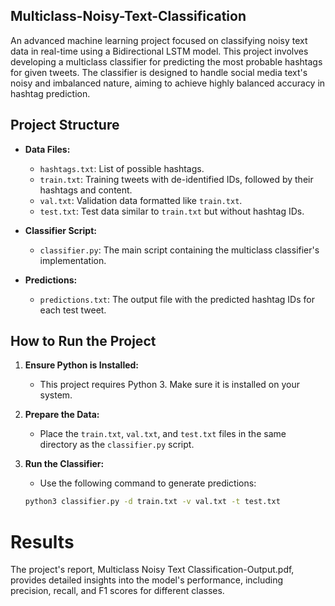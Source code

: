 ## Multiclass-Noisy-Text-Classification
An advanced machine learning project focused on classifying noisy text data in real-time using a Bidirectional LSTM model.
This project involves developing a multiclass classifier for predicting the most probable hashtags for given tweets. The classifier is designed to handle social media text's noisy and imbalanced nature, aiming to achieve highly balanced accuracy in hashtag prediction.

## Project Structure
- **Data Files:**
  - `hashtags.txt`: List of possible hashtags.
  - `train.txt`: Training tweets with de-identified IDs, followed by their hashtags and content.
  - `val.txt`: Validation data formatted like `train.txt`.
  - `test.txt`: Test data similar to `train.txt` but without hashtag IDs.

- **Classifier Script:** 
  - `classifier.py`: The main script containing the multiclass classifier's implementation.

- **Predictions:**
  - `predictions.txt`: The output file with the predicted hashtag IDs for each test tweet.

## How to Run the Project
1. **Ensure Python is Installed:**
   - This project requires Python 3. Make sure it is installed on your system.

2. **Prepare the Data:**
   - Place the `train.txt`, `val.txt`, and `test.txt` files in the same directory as the `classifier.py` script.

3. **Run the Classifier:**
   - Use the following command to generate predictions:
   ```bash
   python3 classifier.py -d train.txt -v val.txt -t test.txt

# Results
The project's report, Multiclass Noisy Text Classification-Output.pdf, provides detailed insights into the model's performance, including precision, recall, and F1 scores for different classes.


